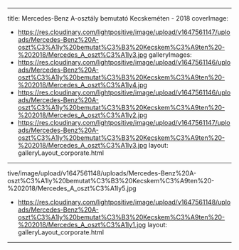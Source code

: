 
---
title: Mercedes-Benz A-osztály bemutató Kecskeméten - 2018
coverImage:
  - https://res.cloudinary.com/lightpositive/image/upload/v1647561147/uploads/Mercedes-Benz%20A-oszt%C3%A1ly%20bemutat%C3%B3%20Kecskem%C3%A9ten%20-%202018/Mercedes_A_oszt%C3%A1ly3.jpg
galleryImages:
   - https://res.cloudinary.com/lightpositive/image/upload/v1647561146/uploads/Mercedes-Benz%20A-oszt%C3%A1ly%20bemutat%C3%B3%20Kecskem%C3%A9ten%20-%202018/Mercedes_A_oszt%C3%A1ly4.jpg
   - https://res.cloudinary.com/lightpositive/image/upload/v1647561146/uploads/Mercedes-Benz%20A-oszt%C3%A1ly%20bemutat%C3%B3%20Kecskem%C3%A9ten%20-%202018/Mercedes_A_oszt%C3%A1ly2.jpg
   - https://res.cloudinary.com/lightpositive/image/upload/v1647561147/uploads/Mercedes-Benz%20A-oszt%C3%A1ly%20bemutat%C3%B3%20Kecskem%C3%A9ten%20-%202018/Mercedes_A_oszt%C3%A1ly3.jpg
layout: galleryLayout_corporate.html
---
tive/image/upload/v1647561148/uploads/Mercedes-Benz%20A-oszt%C3%A1ly%20bemutat%C3%B3%20Kecskem%C3%A9ten%20-%202018/Mercedes_A_oszt%C3%A1ly5.jpg
   - https://res.cloudinary.com/lightpositive/image/upload/v1647561148/uploads/Mercedes-Benz%20A-oszt%C3%A1ly%20bemutat%C3%B3%20Kecskem%C3%A9ten%20-%202018/Mercedes_A_oszt%C3%A1ly1.jpg
layout: galleryLayout_corporate.html
---
